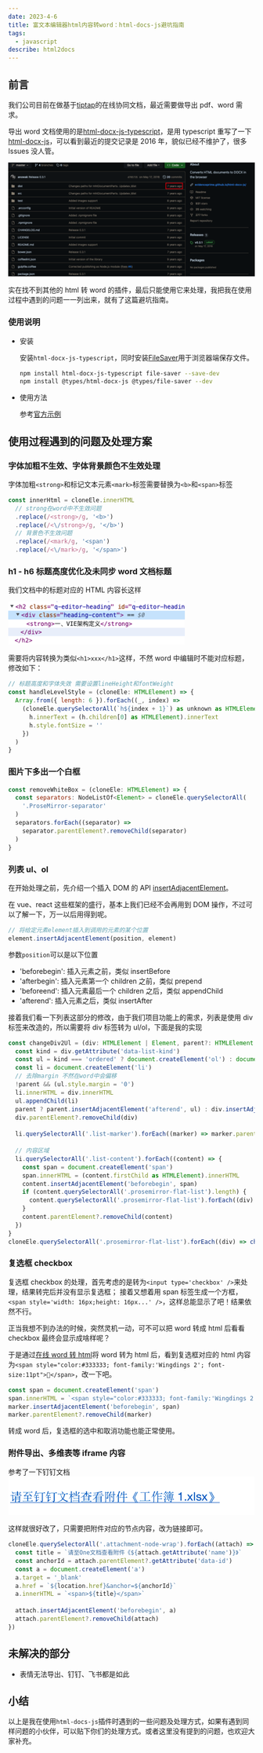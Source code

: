 ```yaml
---
date: 2023-4-6
title: 富文本编辑器html内容转word：html-docs-js避坑指南
tags:
  - javascript
describe: html2docs
---
```


## 前言

我们公司目前在做基于[tiptap](https://tiptap.dev/)的在线协同文档，最近需要做导出 pdf、word 需求。

导出 word 文档使用的是[html-docx-js-typescript](https://github.com/caiyexiang/html-docx-js-typescript)，是用 typescript 重写了一下[html-docx-js](https://github.com/evidenceprime/html-docx-js)，可以看到最近的提交记录是 2016 年，貌似已经不维护了，很多 Issues 没人管。

![html-docs-js.png](./images/html-docs-js.png)

实在找不到其他的 html 转 word 的插件，最后只能使用它来处理，我把我在使用过程中遇到的问题一一列出来，就有了这篇避坑指南。

### 使用说明

- 安装

  安装`html-docx-js-typescript`，同时安装[FileSaver](https://github.com/eligrey/FileSaver.js)用于浏览器端保存文件。

  ```bash
  npm install html-docx-js-typescript file-saver --save-dev
  npm install @types/html-docx-js @types/file-saver --dev
  ```

- 使用方法

  参考[官方示例](https://github.com/caiyexiang/html-docx-js-typescript#vuejs-usage-demo)

## 使用过程遇到的问题及处理方案

### 字体加粗不生效、字体背景颜色不生效处理

字体加粗`<strong>`和标记文本元素`<mark>`标签需要替换为`<b>`和`<span>`标签

```js
const innerHtml = cloneEle.innerHTML
  // strong在word中不生效问题
  .replace(/<strong>/g, '<b>')
  .replace(/<\/strong>/g, '</b>')
  // 背景色不生效问题
  .replace(/<mark/g, '<span')
  .replace(/<\/mark>/g, '</span>')
```

### h1 - h6 标题高度优化及未同步 word 文档标题

我们文档中的标题对应的 HTML 内容长这样

![docs-h-style.png](./images/docs-h-style.png)

需要将内容转换为类似`<h1>xxx</h1>`这样，不然 word 中编辑时不能对应标题，修改如下：

```js
// 标题高度和字体失效 需要设置lineHeight和fontWeight
const handleLevelStyle = (cloneEle: HTMLElement) => {
  Array.from({ length: 6 }).forEach((_, index) =>
    (cloneEle.querySelectorAll(`h${index + 1}`) as unknown as HTMLElement[]).forEach((h) => {
      h.innerText = (h.children[0] as HTMLElement).innerText
      h.style.fontSize = ''
    })
  )
}
```

### 图片下多出一个白框

```js
const removeWhiteBox = (cloneEle: HTMLElement) => {
  const separators: NodeListOf<Element> = cloneEle.querySelectorAll(
    '.ProseMirror-separator'
  )
  separators.forEach((separator) =>
    separator.parentElement?.removeChild(separator)
  )
}
```

### 列表 ul、ol

在开始处理之前，先介绍一个插入 DOM 的 API [insertAdjacentElement](https://developer.mozilla.org/zh-CN/docs/Web/API/Element/insertAdjacentElement)。

在 vue、react 这些框架的盛行，基本上我们已经不会再用到 DOM 操作，不过可以了解一下，万一以后用得到呢。

```js
// 将给定元素element插入到调用的元素的某个位置
element.insertAdjacentElement(position, element)
```

参数`position`可以是以下位置

- 'beforebegin': 插入元素之前，类似 insertBefore
- 'afterbegin': 插入元素第一个 children 之前，类似 prepend
- 'beforeend': 插入元素最后一个 children 之后，类似 appendChild
- 'afterend': 插入元素之后，类似 insertAfter

接着我们看一下列表这部分的修改，由于我们项目功能上的需求，列表是使用 div 标签来改造的，所以需要将 div 标签转为 ul/ol，下面是我的实现

```js
const changeDiv2Ul = (div: HTMLElement | Element, parent?: HTMLElement | Element) => {
  const kind = div.getAttribute('data-list-kind')
  const ul = kind === 'ordered' ? document.createElement('ol') : document.createElement('ul')
  const li = document.createElement('li')
  // 去除margin 不然在word中会偏移
  !parent && (ul.style.margin = '0')
  li.innerHTML = div.innerHTML
  ul.appendChild(li)
  parent ? parent.insertAdjacentElement('afterend', ul) : div.insertAdjacentElement('afterend', ul)
  div.parentElement?.removeChild(div)

  li.querySelectorAll('.list-marker').forEach((marker) => marker.parentElement?.removeChild(marker))

  // 内容区域
  li.querySelectorAll('.list-content').forEach((content) => {
    const span = document.createElement('span')
    span.innerHTML = (content.firstChild as HTMLElement).innerHTML
    content.insertAdjacentElement('beforebegin', span)
    if (content.querySelectorAll('.prosemirror-flat-list').length) {
      content.querySelectorAll('.prosemirror-flat-list').forEach((div) => changeDiv2Ul(div, content))
    }
    content.parentElement?.removeChild(content)
  })
}
cloneEle.querySelectorAll('.prosemirror-flat-list').forEach((div) => changeDiv2Ul(div))
```

### 复选框 checkbox

复选框 checkbox 的处理，首先考虑的是转为`<input type='checkbox' />`来处理，结果转完后并没有显示复选框；
接着又想着用 span 标签生成一个方框，`<span style='width: 16px;height: 16px...' />`，这样总能显示了吧！结果依然不行。

正当我想不到办法的时候，突然灵机一动，可不可以把 word 转成 html 后看看 checkbox 最终会显示成啥样呢？

于是通过[在线 word 转 html](http://www.docpe.com/word/word-to-html.aspx)将 word 转为 html 后，看到复选框对应的 html 内容为`<span style="color:#333333; font-family:'Wingdings 2'; font-size:11pt"></span>`，改一下吧。

```js
const span = document.createElement('span')
span.innerHTML = `<span style="color:#333333; font-family:'Wingdings 2'; font-size:11pt"></span>`
marker.insertAdjacentElement('beforebegin', span)
marker.parentElement?.removeChild(marker)
```

转成 word 后，复选框的选中和取消功能也能正常使用。

### 附件导出、多维表等 iframe 内容

参考了一下钉钉文档
![dingding-fujian.png](./images/dingding-fujian.png)

这样就很好改了，只需要把附件对应的节点内容，改为链接即可。

```js
cloneEle.querySelectorAll('.attachment-node-wrap').forEach((attach) => {
  const title = `请至One文档查看附件《${attach.getAttribute('name')}》`
  const anchorId = attach.parentElement?.getAttribute('data-id')
  const a = document.createElement('a')
  a.target = '_blank'
  a.href = `${location.href}&anchor=${anchorId}`
  a.innerHTML = `<span>${title}</span>`

  attach.insertAdjacentElement('beforebegin', a)
  attach.parentElement?.removeChild(attach)
})
```

## 未解决的部分

- 表情无法导出、钉钉、飞书都是如此

## 小结

以上是我在使用`html-docs-js`插件时遇到的一些问题及处理方式，如果有遇到同样问题的小伙伴，可以贴下你们的处理方式。或者这里没有提到的问题，也欢迎大家补充。
